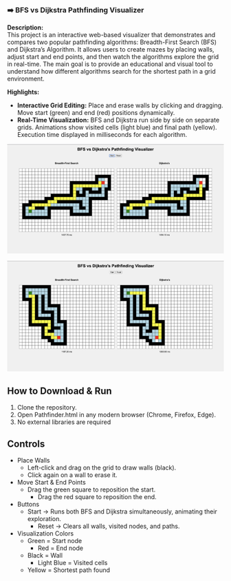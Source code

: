### ➡️ BFS vs Dijkstra Pathfinding Visualizer
**Description:**  
This project is an interactive web-based visualizer that demonstrates and compares two popular pathfinding algorithms: Breadth-First Search (BFS) and Dijkstra’s Algorithm.
It allows users to create mazes by placing walls, adjust start and end points, and then watch the algorithms explore the grid in real-time. The main goal is to provide an educational and visual tool to understand how different algorithms search for the shortest path in a grid environment.

**Highlights:**  
- **Interactive Grid Editing:** Place and erase walls by clicking and dragging. Move start (green) and end (red) positions dynamically.
- **Real-Time Visualization:** BFS and Dijkstra run side by side on separate grids. Animations show visited cells (light blue) and final path (yellow). Execution time displayed in milliseconds for each algorithm.  

![Pathfinder Screenshot 1](./BFSvsDijkstras/screenshots/Pathfinder1.png)

![Pathfinder Screenshot 2](./BFSvsDijkstras/screenshots/Pathfinder2.png)

## How to Download & Run  
1. Clone the repository.
2. Open Pathfinder.html in any modern browser (Chrome, Firefox, Edge).
3. No external libraries are required

## Controls
- Place Walls
  - Left-click and drag on the grid to draw walls (black).
  - Click again on a wall to erase it.
- Move Start & End Points
  - Drag the green square to reposition the start.
	- Drag the red square to reposition the end.
- Buttons
  - Start → Runs both BFS and Dijkstra simultaneously, animating their exploration.
	- Reset → Clears all walls, visited nodes, and paths.
- Visualization Colors
  - Green = Start node
	- Red = End node
  - Black = Wall
	- Light Blue = Visited cells
  - Yellow = Shortest path found
